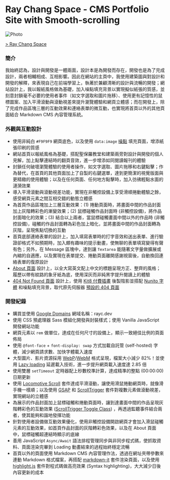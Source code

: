 # Ray Chang Space - CMS Portfolio Site with Smooth-scrolling

![Photo](https://cdn.dribbble.com/users/3800131/screenshots/14628965/media/43ed0e7cda60ecdd5885fdd578b9f1d5.png)

[> Ray Chang Space](https://rayc.dev)

### 簡介
我始終認為，設計與開發是一體兩面，設計本是為開發而存在，開發也是為了完成設計，兩者相輔相成、互相影響。因此在網站的主頁中，我使用建築圖與對設計和開發的解釋，來表現自己在前端學習上，執著於兼顧清晰的設計與流暢的開發；網站設計上，我以報紙風格做為基礎，加入噪點填充背景以實現擬似紙張的質感，並刻意封鎖毫不必要的使用者事件（如文字選取和圖片拖移）、使用更有記憶性的鼠標圖案、加入平滑滾動與滾動視差來提升瀏覽體驗和網頁立體感；而在開發上，除了完成作品區塊三層的互動效果和連絡表單的微互動，也實現將首頁以外的其他頁面結合 Markdown CMS 內容管理系統。

### 外觀與互動設計
- 使用非純白 `#F9F9F9` 網頁底色，以及使用 `data:image` [噪點](http://noisepng.com/) 填充頁面，增添紙張印刷的質感
- 網站首頁以報紙風格為基礎，搭配聖保羅教堂和建築兩旁對設計與開發的個人見解，加上點擊連結時的翻頁音效，進一步增添如同閱讀報刊的體驗<!-- - 將長度 2 分 54 秒的音樂 [Touch - Svyat Illin](https://icons8.com/music/search/touch) 剪輯為 31 秒在背景無限循環播放 -->
- 封鎖任何破壞瀏覽體驗的使用者操作，如文字選取、圖片拖移和右鍵點擊；作為替代，在首頁的其他頁面加上了自製的右鍵選單，達到更簡潔的視覺版面與更精緻的使用體驗；以及在任何頁面、任何地方點擊時，加入彷彿輕點水面的漣漪效果
- 導入平滑滾動與滾動視差功能，實現在非觸控設備上享受滑順捲動體驗之餘，感受網頁元素之間互相交錯的動態立體感
- 為首頁作品區塊加上三層互動效果：(1) 捲動頁面時，將畫面中間的作品封面加上灰階轉彩色的漸變效果；(2) 鼠標碰觸作品封面時 (非觸控設備)，將作品封面暗化的效果；(3) 結合以上兩者，當鼠標碰觸畫面中間以外的作品時 (非觸控設備)，碰觸的作品封面轉為彩色加上暗化，並將畫面中間的作品封面轉為灰階，呈現焦點切換的互動
- 首頁底部連絡表單的設計上，加入填寫表單時的打字音效和送出表單、進行驗證卻格式不如預期時，加入頗有趣味的提示動畫，使無聊的表單填寫變得有聲有色；另外，在 Message 區塊中，達到讓 `Textarea` 能隨著文字量做擴展或內縮的自適應，以及實現在表單提交、捲動頁面離開感謝視窗後，自動換回連絡表單的復原設計
- [About 頁面](https://rayc.dev/about) 設計上，以全大寫英文配上中文的標題呈現方正、整齊的風格；履歷以帶有紋路的象牙紙為底，使用深灰而非純黑字提升閱讀上的體驗
- [404 Not Found 頁面](https://rayc.dev/404) 設計上，使用 [Kit8 付費插畫](https://kit8.net/illustrations/web-online-page-with-404-not-found-error/) 後製陰影並搭配 [Nunito 字體](https://fonts.google.com/specimen/Nunito?preview.text_type=custom/) 和噪點填充背景，取代原先伺服器 [預設的 404 頁面](https://rayc2045.github.io/vanilla-calculator/404)

### 開發紀錄
- 購買並使用 [Google Domains](https://domains.google.com/) 網域名稱：rayc.dev
- 使用 CSS 預處理器 Sass 模組化開發與封裝樣式；使用 Vanilla JavaScript 開發網站功能
- 網頁元素以 `rem` 做單位，達成在任何尺寸的設備上，顯示一致絕佳比例的頁面佈局
- 使用 `@font-face` + `font-display: swap` 方式加載自託管 (self-hosted) 字體，減少網頁請求數、加快字體載入速度
- 大型圖片、影片資源採用 [WebP](https://developers.google.com/speed/webp)/[WebM](https://web.dev/efficient-animated-content/) 格式呈現，檔案大小減少 82%！並使用 [Lazy loading](https://web.dev/browser-level-image-lazy-loading/) 延遲載入技術，進一步提升網頁載入速度達 2.85 倍
- 使用雙層 `setTimeout` 定時器配上秒數校準計算，達成精準的整點 (00:00:00) 日期更新
- 使用 [Locomotive Scroll](https://locomotivemtl.github.io/locomotive-scroll/) 套件達成平滑滾動，讓使用滑鼠捲動網頁時，就像滑手機一樣順；以及使用 [GSAP](https://greensock.com/gsap/) 和 [ScrollTrigger](https://greensock.com/scrolltrigger/) 套件對複數元素做滾動視差，實現網站的立體感<!-- - 使用 [Rellax](https://dixonandmoe.com/rellax/) 做滾動視差 -->
- 為展示的作品封面加上鼠標碰觸和捲動頁面時，讓到達畫面中間的作品呈現灰階轉彩色的互動效果 ([ScrollTrigger Toggle Class](https://greensock.com/docs/v3/Plugins/ScrollTrigger)) ，再透過監聽事件結合兩者，使其能夠和諧地發揮功能
- 針對使用者設備做互動效果優化，使用非觸控設備開啟網頁才會加入滑鼠碰觸元素的互動效果，如首頁作品封面的灰階轉彩色效果，以及在 About 頁面中，鼠標碰觸超連結時顯示的底線
- 善用 JavaScript `Async/Await` 語法排程管理同步與非同步程式碼，使抓取資料、頁面渲染完畢到 Loading 動畫結束的過程始終穩定流暢
- 首頁以外的頁面使用 Markdown CMS 內容管理作法，透過在網址夾帶參數來連動 Markdown 格式檔案，再搭配 [markdown-it](https://github.com/markdown-it/markdown-it#markdown-it-) 套件渲染頁面，以及使用 [highlight.js](https://github.com/highlightjs/highlight.js/#highlightjs) 套件對程式碼做高亮效果 (Syntax highlighting)，大大減少日後內容更新的成本